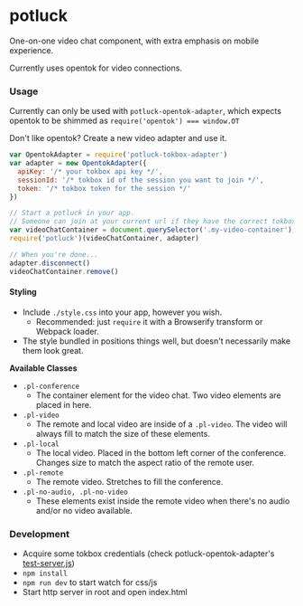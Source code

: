 # potluck

One-on-one video chat component, with extra emphasis on mobile experience.

Currently uses opentok for video connections.

### Usage

Currently can only be used with `potluck-opentok-adapter`, which expects opentok to be
shimmed as `require('opentok') === window.OT`

Don't like opentok? Create a new video adapter and use it.

```js
var OpentokAdapter = require('potluck-tokbox-adapter')
var adapter = new OpentokAdapter({
  apiKey: '/* your tokbox api key */',
  sessionId: '/* tokbox id of the session you want to join */',
  token: '/* tokbox token for the session */'
})

// Start a potluck in your app.
// Someone can join at your current url if they have the correct tokbox credentials.
var videoChatContainer = document.querySelector('.my-video-container')
require('potluck')(videoChatContainer, adapter)

// When you're done...
adapter.disconnect()
videoChatContainer.remove()
```

#### Styling

- Include `./style.css` into your app, however you wish.
  * Recommended: just `require` it with a Browserify transform or Webpack loader.
- The style bundled in positions things well, but doesn't necessarily make them look great.

**Available Classes**

- `.pl-conference`
  * The container element for the video chat. Two video elements are placed in here.
- `.pl-video`
  * The remote and local video are inside of a `.pl-video`. The video will always fill to match the size of these elements.
- `.pl-local`
  * The local video. Placed in the bottom left corner of the conference. Changes size to match the aspect ratio of the remote user.
- `.pl-remote`
  * The remote video. Stretches to fill the conference.
- `.pl-no-audio, .pl-no-video`
  * These elements exist inside the remote video when there's no audio and/or no video available.

### Development

- Acquire some tokbox credentials (check potluck-opentok-adapter's [test-server.js](https://github.com/eaze/potluck-opentok-adapter/blob/master/test-server.js))
- `npm install`
- `npm run dev` to start watch for css/js
- Start http server in root and open index.html
